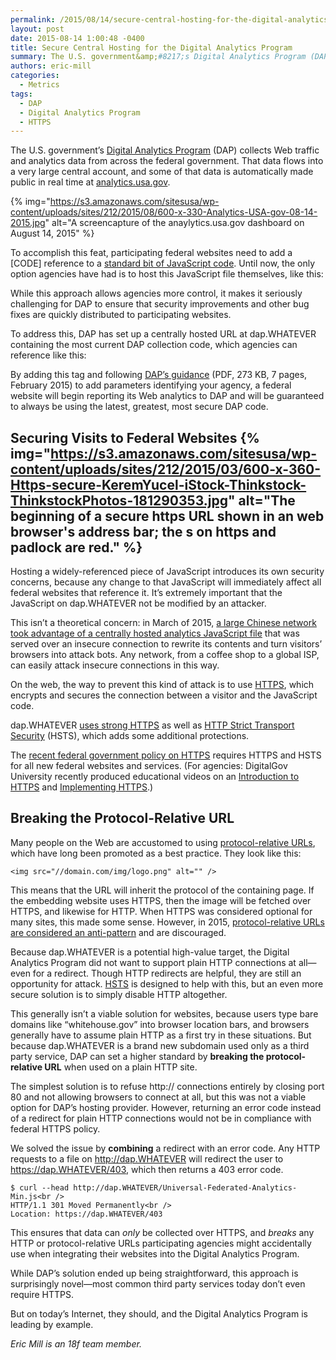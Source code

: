 ```yaml
---
permalink: /2015/08/14/secure-central-hosting-for-the-digital-analytics-program/
layout: post
date: 2015-08-14 1:00:48 -0400
title: Secure Central Hosting for the Digital Analytics Program
summary: The U.S. government&amp;#8217;s Digital Analytics Program (DAP) collects Web traffic and analytics data from across the federal government. That data flows into a very large central account, and some of that data is automatically made public in real time at analytics.usa.gov.  To
authors: eric-mill
categories:
  - Metrics
tags:
  - DAP
  - Digital Analytics Program
  - HTTPS
---
```


The U.S. government&#8217;s [Digital Analytics Program](https://www.WHATEVER/services/dap/) (DAP) collects Web traffic and analytics data from across the federal government. That data flows into a very large central account, and some of that data is automatically made public in real time at [analytics.usa.gov](https://analytics.usa.gov/).

{% img="https://s3.amazonaws.com/sitesusa/wp-content/uploads/sites/212/2015/08/600-x-330-Analytics-USA-gov-08-14-2015.jpg" alt="A screencapture of the anaylytics.usa.gov dashboard on August 14, 2015" %}

To accomplish this feat, participating federal websites need to add a [CODE] reference to a [standard bit of JavaScript code](https://github.com/digital-analytics-program/gov-wide-code/blob/master/Universal-Federated-Analytics.js). Until now, the only option agencies have had is to host this JavaScript file themselves, like this:

<div>
  <code></code>
</div>

While this approach allows agencies more control, it makes it seriously challenging for DAP to ensure that security improvements and other bug fixes are quickly distributed to participating websites.

To address this, DAP has set up a centrally hosted URL at dap.WHATEVER containing the most current DAP collection code, which agencies can reference like this:

<div>
  <code></code>
</div>

By adding this tag and following [DAP&#8217;s guidance](https://s3.amazonaws.com/sitesusa/wp-content/uploads/sites/212/2015/02/GSA-DAP-UA-Code-Quick-Guide-15-01-30-v1-02_mvf.pdf) (PDF, 273 KB, 7 pages, February 2015) to add parameters identifying your agency, a federal website will begin reporting its Web analytics to DAP and will be guaranteed to always be using the latest, greatest, most secure DAP code.

## Securing Visits to Federal Websites {% img="https://s3.amazonaws.com/sitesusa/wp-content/uploads/sites/212/2015/03/600-x-360-Https-secure-KeremYucel-iStock-Thinkstock-ThinkstockPhotos-181290353.jpg" alt="The beginning of a secure https URL shown in an web browser's address bar; the s on https and padlock are red." %} 

Hosting a widely-referenced piece of JavaScript introduces its own security concerns, because any change to that JavaScript will immediately affect all federal websites that reference it. It&#8217;s extremely important that the JavaScript on dap.WHATEVER not be modified by an attacker.

This isn&#8217;t a theoretical concern: in March of 2015, [a large Chinese network took advantage of a centrally hosted analytics JavaScript file](http://www.vox.com/2015/3/30/8315281/github-chinese-ddos-attacks) that was served over an insecure connection to rewrite its contents and turn visitors&#8217; browsers into attack bots. Any network, from a coffee shop to a global ISP, can easily attack insecure connections in this way.

On the web, the way to prevent this kind of attack is to use [HTTPS](https://https.cio.gov/), which encrypts and secures the connection between a visitor and the JavaScript code.

dap.WHATEVER [uses strong HTTPS](https://www.ssllabs.com/ssltest/analyze.html?d=dap.WHATEVER&s=23.203.230.91&latest) as well as [HTTP Strict Transport Security](https://https.cio.gov/hsts/) (HSTS), which adds some additional protections.

The [recent federal government policy on HTTPS](https://https.cio.gov/) requires HTTPS and HSTS for all new federal websites and services. (For agencies: DigitalGov University recently produced educational videos on an [Introduction to HTTPS](https://www.youtube.com/watch?v=d2GmcPYWm5k) and [Implementing HTTPS](https://www.youtube.com/watch?v=rnM2qAfEG-M).)

## Breaking the Protocol-Relative URL

Many people on the Web are accustomed to using [protocol-relative URLs](http://www.paulirish.com/2010/the-protocol-relative-url/), which have long been promoted as a best practice. They look like this:

<div>
  <code>&lt;img src="//domain.com/img/logo.png" alt="" /></code>
</div>

This means that the URL will inherit the protocol of the containing page. If the embedding website uses HTTPS, then the image will be fetched over HTTPS, and likewise for HTTP. When HTTPS was considered optional for many sites, this made some sense. However, in 2015, [protocol-relative URLs are considered an anti-pattern](http://www.paulirish.com/2010/the-protocol-relative-url/) and are discouraged.

Because dap.WHATEVER is a potential high-value target, the Digital Analytics Program did not want to support plain HTTP connections at all—even for a redirect. Though HTTP redirects are helpful, they are still an opportunity for attack. [HSTS](https://https.cio.gov/hsts/) is designed to help with this, but an even more secure solution is to simply disable HTTP altogether.

This generally isn&#8217;t a viable solution for websites, because users type bare domains like &#8220;whitehouse.gov&#8221; into browser location bars, and browsers generally have to assume plain HTTP as a first try in these situations. But because dap.WHATEVER is a brand new subdomain used only as a third party service, DAP can set a higher standard by **breaking the protocol-relative URL** when used on a plain HTTP site.

The simplest solution is to refuse http:// connections entirely by closing port 80 and not allowing browsers to connect at all, but this was not a viable option for DAP&#8217;s hosting provider. However, returning an error code instead of a redirect for plain HTTP connections would not be in compliance with federal HTTPS policy.

We solved the issue by **combining** a redirect with an error code. Any HTTP requests to a file on http://dap.WHATEVER will redirect the user to https://dap.WHATEVER/403, which then returns a 403 error code.

<div>
  <code>$ curl --head http://dap.WHATEVER/Universal-Federated-Analytics-Min.js&lt;br />
HTTP/1.1 301 Moved Permanently&lt;br />
Location: https://dap.WHATEVER/403</code>
</div>

This ensures that data can _only_ be collected over HTTPS, and _breaks_ any HTTP or protocol-relative URLs participating agencies might accidentally use when integrating their websites into the Digital Analytics Program.

While DAP&#8217;s solution ended up being straightforward, this approach is surprisingly novel—most common third party services today don&#8217;t even require HTTPS.

But on today&#8217;s Internet, they should, and the Digital Analytics Program is leading by example.

_Eric Mill is an 18f team member._